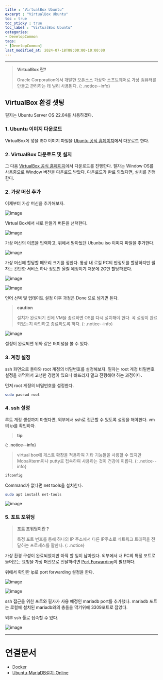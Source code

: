 ```yaml
---
title : "VirtualBox Ubuntu"
excerpt : "VirtualBox Ubuntu"
toc : true
toc_sticky : true
toc_label : "VirtualBox Ubuntu"
categories:
- DevelopCommon
tags:
- [DevelopCommon]
last_modified_at: 2024-07-18T08:00:00-10:00:00
---
```

  
---
  
> **VirtualBox 란?**  
>
> Oracle Corporation에서 개발한 오픈소스 가상화 소프트웨어로 가상 컴퓨터를 만들고 관리하는 데 널리 사용된다. 
{: .notice--info}  
  
## VirtualBox 환경 셋팅
 필자는 Ubuntu Server OS 22.04를 사용하겠다.
  
### 1. Ubuntu 이미지 다운로드
 VirtualBox에 넣을 ISO 이미지 파일을 [Ubuntu 공식 홈페이지](https://releases.ubuntu.com/22.04/?_gl=1*1xraa55*_gcl_au*MTU1NDE3NzAwNS4xNzIwNzU5MzY2&_ga=2.71321488.2082941696.1721286058-1657586646.1720759364)에서 다운로드 한다.
  
### 2. VirtualBox 다운로드 및 설치
 그 다음  [VirtualBox 공식 홈페이지](https://www.virtualbox.org/wiki/Downloads)에서 다운로드를 진행한다. 필자는 Window OS를 사용중으로 Window 버전을 다운로드 받았다. 다운로드가 완료 되었다면, 설치를 진행한다.
  
### 2. 가상 머신 추가
 이제부터 가상 머신을 추가해보자.
   
![image](../../assets/images/VirtualBoxInstall_1.png)

 Virtual Box에서 새로 만들기 버튼을 선택한다.
  
![image](../../assets/images/VirtualBoxInstall_2.png)

 가상 머신의 이름을 입력하고, 위에서 받아뒀던 Ubunbu iso 이미지 파일을 추가한다.
  
![image](../../assets/images/VirtualBoxInstall_3.png)

 가상 머신에 할당할 메모리 크기를 정한다. 통상 내 로컬 PC의 반정도를 할당하지만 필자는 간단한 서비스 하나 정도만 올릴 예정이기 때문에 2G만 할당하겠다.
  
![image](../../assets/images/Pasted%20Image%2020240718162545_809.png)
  
![image](../../assets/images/Pasted%20Image%2020240718162600_821.png)

 언어 선택 및 업데이트 설정 이후 과정은 Done 으로 넘기면 된다.

> **caution**
>
> 설치가 완료되기 전에 VM을 종료하면 OS를 다시 설치해야 한다. 꼭 설정이 완료되었는지 확인하고 종료하도록 하자. 
{: .notice--info}  
  
![image](../../assets/images/Pasted%20Image%2020240718162727_536.png)

 설정이 완료되면 위와 같은 터미널을 볼 수 있다.
  
### 3. 계정 설정
 ssh 화면으로 돌아와 root 계정의 비밀번호를 설정해보자. 필자는 root 계정 비밀번호 설정을 까먹어서 고생한 경험이 있으니 빠뜨리지 말고 진행해야 하는 과정이다. 

 먼저 root 계정의 비밀번호를 설정한다.
  
```bash
sudo passwd root
```
  
### 4. ssh 설정
 루트 계정 생성까지 마쳤다면, 외부에서 ssh로 접근할 수 있도록 설정을 해야한다. vm의 ip를 확인하자.
 
 > **tip**
> 
{: .notice--info}  
 >  virtual box에 게스트 확장을 적용하여 기타 기능들을 사용할 수 있지만 MobaXterm이나 putty로 접속하여 사용하는 것이 건강에 이롭다. 
{: .notice--info}  
  
```bash
ifconfig
```

 Command가 없다면 net tools을 설치한다.
  
```bash
sudo apt install net-tools
```
  
![image](../../assets/images/UbuntuIPAddress.png)
  
### 5. 포트 포워딩

> **포트 포워딩이란 ?**  
>
> 특정 포트 번호를 통해 하나의 IP 주소에서 다른 IP주소로 네트워크 트래픽을 전달하는 프로세스를 말한다. 
{: .notice}  

 가상 환경 구성이 완료되었지만 아직 할 일이 남아있다. 외부에서 내 PC의 특정 포트로 들어오는 요청을 가상 머신으로 전달하려면 [Port Forwarding](../../servercommon/servercommon-Port-Forwarding)이 필요하다. 

 위에서 확인한 ip로 port forwarding 설정을 한다.
  
![image](../../assets/images/VirtualBox_PortForwarding.png)
  
![image](../../assets/images/VirtualBox_PortForwarding_2.png)

 ssh 접근을 위한 포트와 필자가 사용 예정인 mariadb port를 추가했다. mariadb 포트는 로컬에 설치된 mariadb와의 충돌을 막기위해 3309포트로 잡았다.

 외부 ssh 툴로 접속할 수 있다.
  
![image](../../assets/images/VirtualBox_MobaXtermSSH.png)

---
  
# 연결문서
- [Docker](../../developcommon/developcommon-Docker)
- [Ubuntu-MariaDB설치-Online](../../os/os-Ubuntu-MariaDB설치-Online)